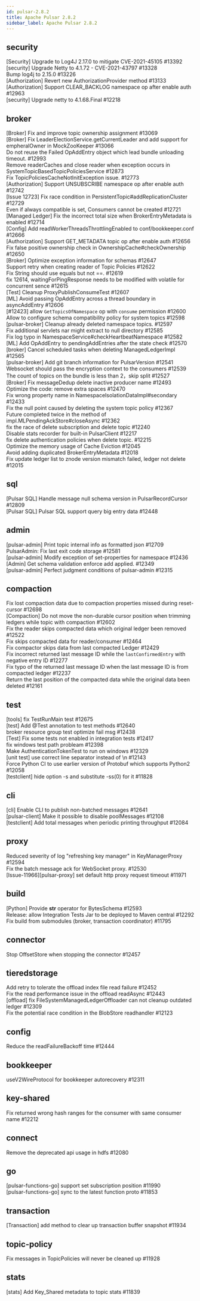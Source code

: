 ```yaml
---
id: pulsar-2.8.2
title: Apache Pulsar 2.8.2 
sidebar_label: Apache Pulsar 2.8.2 
---
```


## security
[Security] Upgrade to Log4J 2.17.0 to mitigate CVE-2021-45105 #13392  
[security] Upgrade Netty to 4.1.72 - CVE-2021-43797 #13328  
Bump log4j to 2.15.0 #13226  
[Authorization] Revert new AuthorizationProvider method #13133  
[Authorization] Support CLEAR_BACKLOG namespace op after enable auth #12963  
[security] Upgrade netty to 4.1.68.Final #12218  

## broker
[Broker] Fix and improve topic ownership assignment #13069  
[Broker] Fix LeaderElectionService.getCurrentLeader and add support for empheralOwner in MockZooKeeper #13066  
Do not reuse the Failed OpAddEntry object which lead bundle unloading timeout. #12993  
Remove readerCaches and close reader when exception occurs in SystemTopicBasedTopicPoliciesService #12873  
Fix TopicPoliciesCacheNotInitException issue. #12773  
[Authorization] Support UNSUBSCRIBE namespace op after enable auth #12742  
[Issue 12723] Fix race condition in PersistentTopic#addReplicationCluster #12729  
Even if always compatible is set, Consumers cannot be created #12721  
[Managed Ledger] Fix the incorrect total size when BrokerEntryMetadata is enabled #12714  
[Config] Add readWorkerThreadsThrottlingEnabled to conf/bookkeeper.conf #12666  
[Authorization] Support GET_METADATA topic op after enable auth #12656  
Fix false positive ownership check in OwnershipCache#checkOwnership #12650  
[Broker] Optimize exception information for schemas #12647  
Support retry when creating reader of Topic Policies #12622  
Fix String should use equals but not ==. #12619  
fix 12614, waitingForPingResponse needs to be modified with volatile for concurrent sence  #12615  
[Test] Cleanup ProxyPublishConsumeTest #12607  
[ML] Avoid passing OpAddEntry across a thread boundary in asyncAddEntry #12606  
[#12423] allow `GetTopicsOfNamespace` op with `consume` permission #12600  
Allow to configure schema compatibility policy for system topics #12598  
[pulsar-broker] Cleanup already deleted namespace topics. #12597  
Fix additional servlets nar might extract to null directory #12585  
Fix log typo in NamespaceService#checkHeartbeatNamespace  #12582  
[ML] Add OpAddEntry to pendingAddEntries after the state check #12570  
[broker] Cancel scheduled tasks when deleting ManagedLedgerImpl #12565  
[pulsar-broker] Add git branch information for PulsarVersion #12541  
Websocket should pass the encryption context to the consumers #12539  
The count of topics on the bundle is less than 2，skip split #12527  
[Broker] Fix messageDedup delete inactive producer name #12493  
Optimize the code: remove extra spaces #12470  
Fix wrong property name in NamespaceIsolationDataImpl#secondary #12433  
Fix the null point caused by deleting the system topic policy #12367  
Future completed twice in the method of  impl.MLPendingAckStore#closeAsync #12362  
fix the race of delete subscription and delete topic #12240  
Disable stats recorder for built-in PulsarClient #12217  
fix delete authentication policies when delete topic. #12215  
Optimize the memory usage of Cache Eviction #12045  
Avoid adding duplicated BrokerEntryMetadata #12018  
Fix update ledger list to znode version mismatch failed, ledger not delete #12015  

## sql
[Pulsar SQL] Handle message null schema version in PulsarRecordCursor #12809  
[Pulsar SQL] Pulsar SQL support query big entry data #12448  

## admin
[pulsar-admin] Print topic internal info as formatted json #12709  
PulsarAdmin: Fix last exit code storage #12581  
[pulsar-admin] Modify exception of set-properties for namespace #12436  
[Admin] Get schema validation enforce add applied. #12349  
[pulsar-admin] Perfect judgment conditions of pulsar-admin #12315  

## compaction
Fix lost compaction data due to compaction properties missed during reset-cursor #12698  
[Compaction] Do not move the non-durable cursor position when trimming ledgers while topic with compaction #12602  
Fix the reader skips compacted data which original ledger been removed #12522  
Fix skips compacted data for reader/consumer #12464  
Fix compactor skips data from last compacted Ledger #12429  
Fix incorrect returned last message ID while the `lastConfirmedEntry` with negative entry ID #12277  
Fix typo of the returned last message ID when the last message ID is from compacted ledger #12237  
Return the last position of the compacted data while the original data been deleted #12161  

## test
[tools] fix TestRunMain test #12675  
[test] Add @Test annotation to test methods #12640  
broker resource group test optimize fail msg #12438  
[Test] Fix some tests not enabled in integration tests #12417  
fix windows test path probleam #12398  
Make AuthenticationTokenTest to run on windows #12329  
[unit test] use correct line separator instead of \n #12143  
Force Python CI to use earlier version of Protobuf which supports Python2 #12058  
[testclient] hide option -s and substitute -ss(0) for it #11828  

## cli
[cli] Enable CLI to publish non-batched messages #12641  
[pulsar-client] Make it possible to disable poolMessages #12108  
[testclient] Add total messages when periodic printing throughput #12084  

## proxy
Reduced severity of log "refreshing key manager" in KeyManagerProxy #12594  
Fix the batch message ack for WebSocket proxy. #12530  
[Issue-11966][pulsar-proxy] set default http proxy request timeout #11971  

## build
[Python] Provide __str__ operator for BytesSchema #12593  
Release: allow Integration Tests Jar to be deployed to Maven central #12292  
Fix build from submodules (broker, transaction coordinator) #11795  

## connector
Stop OffsetStore when stopping the connector #12457  

## tieredstorage
Add retry to tolerate the offload index file read failure #12452  
Fix the read performance issue in the offload readAsync #12443  
[offload] fix FileSystemManagedLedgerOffloader can not cleanup outdated ledger #12309  
Fix the potential race condition in the BlobStore readhandler #12123  

## config
Reduce the readFailureBackoff time #12444  

## bookkeeper
useV2WireProtocol for bookkeeper autorecovery #12311  

## key-shared
Fix returned wrong hash ranges for the consumer with same consumer name #12212  

## connect
Remove the deprecated api usage in hdfs #12080  

## go
[pulsar-functions-go] support set subscription position #11990  
[pulsar-functions-go] sync to the latest function proto #11853  

## transaction
[Transaction] add method to clear up transaction buffer snapshot #11934  

## topic-policy
Fix messages in TopicPolicies will never be cleaned up #11928  

## stats
[stats] Add Key_Shared metadata to topic stats #11839  

